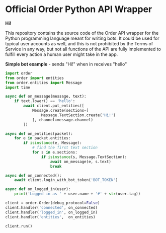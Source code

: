 # Official Order Python API Wrapper
**Hi!**

This repository contains the source code of the Order API wrapper for the Python programming language meant for writing bots. It could be used for typical user accounts as well, and this is not prohibited by the Terms of Service in any way, but not all functions of the API are fully implemented to fulfill every action a human user might take in the app.

**Simple bot example** - sends "Hi!" when in receives "hello"
```py
import order
from order import entities
from order.entities import Message
import time

async def on_message(message, text):
    if text.lower() == 'hello':
        await client.put_entities([
            Message.create(sections=[
                Message.TextSection.create('Hi!')
            ], channel=message.channel)
        ])

async def on_entities(packet):
    for e in packet.entities:
        if isinstance(e, Message):
            # find the first text section
            for s in e.sections:
                if isinstance(s, Message.TextSection):
                    await on_message(e, s.text)
                    break

async def on_connected():
    await client.login_with_bot_token('BOT_TOKEN')

async def on_logged_in(user):
    print('Logged in as ' + user.name + '#' + str(user.tag))

client = order.Order(debug_protocol=False)
client.handler('connected', on_connected)
client.handler('logged_in', on_logged_in)
client.handler('entities',  on_entities)

client.run()
```